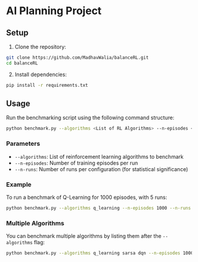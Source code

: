 # AI Planning Project

## Setup

1. Clone the repository:
```bash
git clone https://github.com/MadhavWalia/balanceRL.git
cd balanceRL
```

2. Install dependencies:
```bash
pip install -r requirements.txt
```

## Usage

Run the benchmarking script using the following command structure:
```bash
python benchmark.py --algorithms <List of RL Algorithms> --n-episodes <Number of Training Episodes> --n-runs <Runs Per Config>
```

### Parameters

- `--algorithms`: List of reinforcement learning algorithms to benchmark
- `--n-episodes`: Number of training episodes per run
- `--n-runs`: Number of runs per configuration (for statistical significance)

### Example

To run a benchmark of Q-Learning for 1000 episodes, with 5 runs:
```bash
python benchmark.py --algorithms q_learning --n-episodes 1000 --n-runs 5
```

### Multiple Algorithms

You can benchmark multiple algorithms by listing them after the `--algorithms` flag:
```bash
python benchmark.py --algorithms q_learning sarsa dqn --n-episodes 1000 --n-runs 5
```
